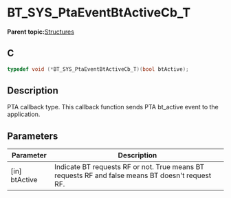 # BT\_SYS\_PtaEventBtActiveCb\_T

**Parent topic:**[Structures](GUID-2E5A432D-3327-49F3-86C5-ED32E0EE0630.md)

## C

```c
typedef void (*BT_SYS_PtaEventBtActiveCb_T)(bool btActive);
```

## Description

PTA callback type. This callback function sends PTA bt\_active event to the application.

## Parameters

|Parameter|Description|
|---------|-----------|
|\[in\] btActive|Indicate BT requests RF or not. True means BT requests RF and false means BT doesn't request RF.|

